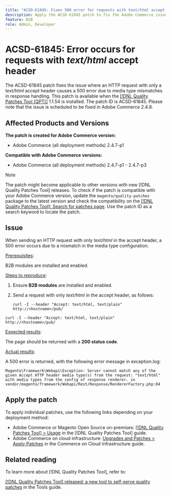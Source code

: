 ```yaml
---
title: "ACSD-61845: Fixes 500 error for requests with text/html accept header"
description: Apply the ACSD-61845 patch to fix the Adobe Commerce issue where sending an HTTP request with only a *text/html* accept header causes a 500 error, with B2B modules installed. 
feature: B2B
role: Admin, Developer
---
```

# ACSD-61845: Error occurs for requests with *text/html* accept header

The ACSD-61845 patch fixes the issue where an HTTP request with only a *text/html* accept header causes a 500 error due to media type mismatches in response handling. This patch is available when the [[!DNL Quality Patches Tool (QPT)]](/help/tools/quality-patches-tool/quality-patches-tool-to-self-serve-quality-patches.md) 1.1.54 is installed. The patch ID is ACSD-61845. Please note that the issue is scheduled to be fixed in Adobe Commerce 2.4.8.

## Affected Products and Versions

**The patch is created for Adobe Commerce version:**

* Adobe Commerce (all deployment methods) 2.4.7-p1

**Compatible with Adobe Commerce versions:**

* Adobe Commerce (all deployment methods) 2.4.7-p1 - 2.4.7-p3

>[!NOTE]
>
>The patch might become applicable to other versions with new [!DNL Quality Patches Tool] releases. To check if the patch is compatible with your Adobe Commerce version, update the `magento/quality-patches` package to the latest version and check the compatibility on the [[!DNL Quality Patches Tool]: Search for patches page](https://experienceleague.adobe.com/tools/commerce-quality-patches/index.html). Use the patch ID as a search keyword to locate the patch.

## Issue

When sending an HTTP request with only *text/html* in the accept header, a 500 error occurs due to a mismatch in the media type configuration.

<u>Prerequisites</u>:

B2B modules are installed and enabled.

<u>Steps to reproduce</u>:

1. Ensure **B2B modules** are installed and enabled.
1. Send a request with only *text/html* in the accept header, as follows:

    ```
    curl -I --header "Accept: text/html, text/plain" http://<hostname>/pub/
    ```
`curl -I --header "Accept: text/html, text/plain" http://<hostname>/pub/`

<u>Expected results</u>:

The page should be returned with a **200 status code**.

<u>Actual results</u>:

A 500 error is returned, with the following error message in exception.log:

```Magento\Framework\Webapi\Exception: Server cannot match any of the given Accept HTTP header media type(s) from the request: "text/html" with media types from the config of response renderer. in vendor/magento/framework/Webapi/Rest/Response/RendererFactory.php:84```

## Apply the patch

To apply individual patches, use the following links depending on your deployment method:

* Adobe Commerce or Magento Open Source on-premises: [[!DNL Quality Patches Tool] > Usage](/help/tools/quality-patches-tool/usage.md) in the [!DNL Quality Patches Tool] guide.
* Adobe Commerce on cloud infrastructure: [Upgrades and Patches > Apply Patches](https://experienceleague.adobe.com/docs/commerce-cloud-service/user-guide/develop/upgrade/apply-patches.html) in the Commerce on Cloud Infrastructure guide.

## Related reading

To learn more about [!DNL Quality Patches Tool], refer to:

[[!DNL Quality Patches Tool] released: a new tool to self-serve quality patches](https://experienceleague.adobe.com/en/docs/commerce-knowledge-base/kb/announcements/commerce-announcements/magento-quality-patches-released-new-tool-to-self-serve-quality-patches) in the Tools guide.